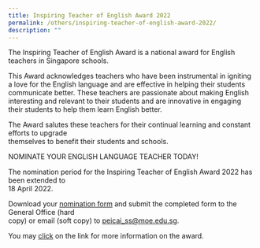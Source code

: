 ```yaml
---
title: Inspiring Teacher of English Award 2022
permalink: /others/inspiring-teacher-of-english-award-2022/
description: ""
---
```

<p>The Inspiring Teacher of English Award is a national award for English teachers in Singapore schools.</p>
<p>This Award acknowledges teachers who have been instrumental in igniting a love for the English language and are effective in helping their students communicate better. These teachers are passionate about making English interesting and relevant to their students and are innovative in engaging their students to help them learn English better.</p>
<p>The Award salutes these teachers for their continual learning and constant efforts to upgrade<br />themselves to benefit their students and schools.</p>
<p>NOMINATE YOUR ENGLISH LANGUAGE TEACHER TODAY!</p>
<p>The nomination period for the Inspiring Teacher of English Award 2022 has been extended to<br />18 April 2022.</p>
<p>Download your <a href="https://www.languagecouncils.sg/goodenglish/-/media/sgem/document/itea-nomination-forms/2022/2022_teaching_nomination-form.ashx?la=en" target="">nomination form</a>&nbsp;and submit the completed form to the General Office (hard<br />copy) or email (soft copy) to&nbsp;<a href="mailto:peicai_ss@moe.edu.sg" target="">peicai_ss@moe.edu.sg</a>.</p>
<p>You may <a href="https://www.languagecouncils.sg/goodenglish/inspiring-teacher-of-english-award/nomination-%20information" target="">click</a>&nbsp;on the link for more information on the award.</p>
